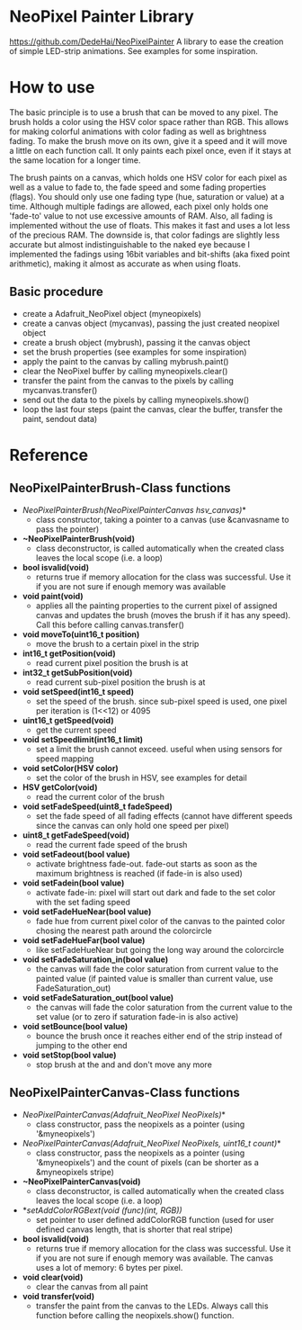 # NeoPixel Painter Library
https://github.com/DedeHai/NeoPixelPainter
A library to ease the creation of simple LED-strip animations. See examples for some inspiration.


# How to use
The basic principle is to use a brush that can be moved to any pixel. The brush holds a color using the HSV color space
rather than RGB. This allows for making colorful animations with color fading as well as brightness fading. 
To make the brush move on its own, give it a speed and it will move a little on each function call. 
It only paints each pixel once, even if it stays at the same location for a longer time.

The brush paints on a canvas, which holds one HSV color for each pixel as well as a value to fade to, the fade speed and some fading properties (flags).
You should only use one fading type (hue, saturation or value) at a time. Although multiple fadings are allowed, each pixel only 
holds one 'fade-to' value to not use excessive amounts of RAM.
Also, all fading is implemented without the use of floats. This makes it fast and uses a lot less of the precious RAM. 
The downside is, that color fadings are slightly less accurate but almost indistinguishable to the naked eye because I
implemented the fadings using 16bit variables and bit-shifts (aka fixed point arithmetic), making it almost as accurate as when using floats.

## Basic procedure
- create a Adafruit_NeoPixel object (myneopixels)
- create a canvas object (mycanvas), passing the just created neopixel object
- create a brush object (mybrush), passing it the canvas object
- set the brush properties (see examples for some inspiration)
- apply the paint to the canvas by calling mybrush.paint()
- clear the NeoPixel buffer by calling myneopixels.clear()
- transfer the paint from the canvas to the pixels by calling mycanvas.transfer()
- send out the data to the pixels by calling myneopixels.show()
- loop the last four steps (paint the canvas, clear the buffer, transfer the paint, sendout data)



# Reference
## NeoPixelPainterBrush-Class functions
- **NeoPixelPainterBrush(NeoPixelPainterCanvas* hsv_canvas)** 
  - class constructor, taking a pointer to a canvas (use &canvasname to pass the pointer)
- **~NeoPixelPainterBrush(void)** 
  - class deconstructor, is called automatically when the created class leaves the local scope (i.e. a loop)
- **bool isvalid(void)** 
  - returns true if memory allocation for the class was successful. Use it if you are not sure if enough memory was available
- **void paint(void)**
  - applies all the painting properties to the current pixel of assigned canvas and updates the brush (moves the brush if it has any speed). Call this before calling canvas.transfer()
- **void moveTo(uint16_t position)**
  - move the brush to a certain pixel in the strip
- **int16_t getPosition(void)** 
  - read current pixel position the brush is at
- **int32_t getSubPosition(void)** 
  - read current sub-pixel position the brush is at
- **void setSpeed(int16_t speed)** 
  - set the speed of the brush. since sub-pixel speed is used, one pixel per iteration is (1<<12) or 4095
- **uint16_t getSpeed(void)** 
  - get the current speed 
- **void setSpeedlimit(int16_t limit)** 
  - set a limit the brush cannot exceed. useful when using sensors for speed mapping
- **void setColor(HSV color)** 
  - set the color of the brush in HSV, see examples for detail
- **HSV getColor(void)** 
  - read the current color of the brush
- **void setFadeSpeed(uint8_t fadeSpeed)**
  - set the fade speed of all fading effects (cannot have different speeds since the canvas can only hold one speed per pixel)
- **uint8_t getFadeSpeed(void)**
  - read the current fade speed of the brush
- **void setFadeout(bool value)**
  - activate brightness fade-out. fade-out starts as soon as the maximum brightness is reached (if fade-in is also used)
- **void setFadein(bool value)**
  - activate fade-in: pixel will start out dark and fade to the set color with the set fading speed
- **void setFadeHueNear(bool value)**
  - fade hue from current pixel color of the canvas to the painted color chosing the nearest path around the colorcircle
- **void setFadeHueFar(bool value)**
  - like setFadeHueNear but going the long way around the colorcircle
- **void setFadeSaturation_in(bool value)**
  - the canvas will fade the color saturation from current value to the painted value (if painted value is smaller than current value, use FadeSaturation_out)
- **void setFadeSaturation_out(bool value)**
  - the canvas will fade the color saturation from the current value to the set value (or to zero if saturation fade-in is also active)
- **void setBounce(bool value)**
  - bounce the brush once it reaches either end of the strip instead of jumping to the other end
- **void setStop(bool value)**
  - stop brush at the and and don't move any more

## NeoPixelPainterCanvas-Class functions
- **NeoPixelPainterCanvas(Adafruit_NeoPixel* NeoPixels)**
  - class constructor, pass the neopixels as a pointer (using '&myneopixels')
- **NeoPixelPainterCanvas(Adafruit_NeoPixel* NeoPixels, uint16_t count)**
  - class constructor, pass the neopixels as a pointer (using '&myneopixels') and the count of pixels (can be shorter as a &myneopixels stripe)
- **~NeoPixelPainterCanvas(void)**
  - class deconstructor, is called automatically when the created class leaves the local scope (i.e. a loop)
- **setAddColorRGBext(void (*func)(int, RGB))**
  - set pointer to user defined addColorRGB function (used for user defined canvas length, that is shorter that real stripe)
- **bool isvalid(void)**
  - returns true if memory allocation for the class was successful. Use it if you are not sure if enough memory was available. The canvas uses a lot of memory: 6 bytes per pixel.
- **void clear(void)**
  - clear the canvas from all paint
- **void transfer(void)**
  - transfer the paint from the canvas to the LEDs. Always call this function before calling the neopixels.show() function.
